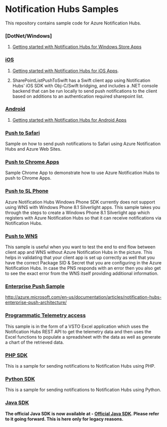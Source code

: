 # Notification Hubs Samples

This repository contains sample code for Azure Notification Hubs.


### [DotNet/Windows]

1. [Getting started with Notification Hubs for Windows Store Apps](https://azure.microsoft.com/documentation/articles/notification-hubs-windows-store-dotnet-get-started/)

### [iOS]

1. [Getting started with Notification Hubs for iOS Apps](https://azure.microsoft.com/documentation/articles/notification-hubs-ios-get-started/).

2. SharePointListPushToSwift has a Swift client app using Notification Hubs' iOS SDK with Obj-C/Swift bridging, and includes a .NET console backend that can be run locally to send push notifications to the client based on additions to an authentication required sharepoint list.

### [Android]

1. [Getting started with Notification Hubs for Android Apps](https://azure.microsoft.com/documentation/articles/notification-hubs-android-get-started/)


### [Push to Safari]

Sample on how to send push notifications to Safari using Azure Notification Hubs and Azure Web Sites. 

### [Push to Chrome Apps]

Sample Chrome App to demonstrate how to use Azure Notification Hubs to push to Chrome Apps. 

### [Push to SL Phone]

Azure Notification Hubs Windows Phone SDK currently does not support using WNS with Windows Phone 8.1 Silverlight apps. This sample takes you through the steps to create a Windows Phone 8.1 Silverlight app which registers with Azure Notification Hubs so that it can receive notifications via Notification Hubs. 

### [Push to WNS]

This sample is useful when you want to test the end to end flow between client app and WNS without Azure Notification Hubs in the picture. This helps in validating that your client app is set up correctly as well that you have the correct Package SID & Secret that you are configuring in the Azure Notification Hubs. In case the PNS responds with an error then you also get to see the exact error from the WNS itself providing additional information.

### [Enterprise Push Sample]

http://azure.microsoft.com/en-us/documentation/articles/notification-hubs-enterprise-push-architecture/

### [Programmatic Telemetry access]

This sample is in the form of a VSTO Excel application which uses the Notification Hubs REST API to get the telemetry data and then uses the Excel functions to populate a spreadsheet with the data as well as generate a chart of the retrieved data. 

### [PHP SDK]

This is a sample for sending notifications to Notification Hubs using PHP.

### [Python SDK]

This is a sample for sending notifications to Notification Hubs using Python.

### [Java SDK]

**The official Java SDK is now available at - [Official Java SDK]. Please refer to it going forward. This is here only for legacy reasons.**


[Official Java SDK]: https://github.com/Azure/azure-notificationhubs-java-backend
[Chrome Apps tutorial]: http://azure.microsoft.com/en-us/documentation/articles/notification-hubs-chrome-get-started/

[Enterprise Push Sample]: https://github.com/Azure/azure-notificationhubs-samples/tree/master/EnteprisePush
[Programmatic Telemetry access]: https://github.com/Azure/azure-notificationhubs-samples/tree/master/FetchNHTelemetryInExcel
[Push to Chrome Apps]: https://github.com/Azure/azure-notificationhubs-samples/tree/master/PushToChromeApps
[Push to SL Phone]: https://github.com/Azure/azure-notificationhubs-samples/tree/master/PushToSLPhoneApp
[Push to Safari]: https://github.com/Azure/azure-notificationhubs-samples/tree/master/PushToSafari
[Push to WNS]: https://github.com/Azure/azure-notificationhubs-samples/tree/master/PushToWNSDirectly
[Java SDK]: https://github.com/Azure/azure-notificationhubs-samples/tree/master/notificationhubs-rest-java
[PHP SDK]: https://github.com/Azure/azure-notificationhubs-samples/tree/master/notificationhubs-rest-php
[Python SDK]: https://github.com/Azure/azure-notificationhubs-samples/tree/master/notificationhubs-rest-python
[DotNet]: https://github.com/Azure/azure-notificationhubs-samples/tree/master/dotnet
[iOS]: https://github.com/Azure/azure-notificationhubs-samples/tree/master/iOS
[Android]: https://github.com/Azure/azure-notificationhubs-samples/tree/master/Android